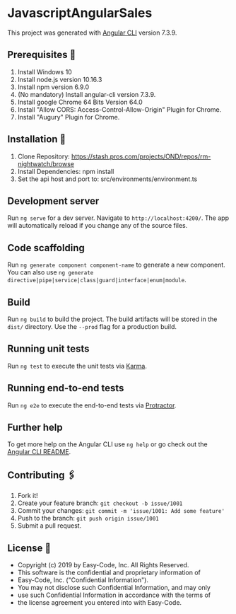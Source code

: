 # JavascriptAngularSales

This project was generated with [Angular CLI](https://github.com/angular/angular-cli) version 7.3.9.

## Prerequisites  🚀
1. Install Windows 10
2. Install node.js version 10.16.3
3. Install npm version 6.9.0
4. (No mandatory) Install angular-cli version 7.3.9.
5. Install google Chrome 64 Bits Version 64.0
6. Install "Allow CORS: Access-Control-Allow-Origin" Plugin for Chrome.
7. Install "Augury" Plugin for Chrome.

## Installation 🔧
1. Clone Repository: https://stash.pros.com/projects/OND/repos/rm-nightwatch/browse
2. Install Dependencies: npm install
3. Set the api host and port to: src/environments/environment.ts

## Development server

Run `ng serve` for a dev server. Navigate to `http://localhost:4200/`. The app will automatically reload if you change any of the source files.

## Code scaffolding

Run `ng generate component component-name` to generate a new component. You can also use `ng generate directive|pipe|service|class|guard|interface|enum|module`.

## Build

Run `ng build` to build the project. The build artifacts will be stored in the `dist/` directory. Use the `--prod` flag for a production build.

## Running unit tests

Run `ng test` to execute the unit tests via [Karma](https://karma-runner.github.io).

## Running end-to-end tests

Run `ng e2e` to execute the end-to-end tests via [Protractor](http://www.protractortest.org/).

## Further help

To get more help on the Angular CLI use `ng help` or go check out the [Angular CLI README](https://github.com/angular/angular-cli/blob/master/README.md).

## Contributing 🖇️

1. Fork it!
2. Create your feature branch: `git checkout -b issue/1001`
3. Commit your changes: `git commit -m 'issue/1001: Add some feature'`
4. Push to the branch: `git push origin issue/1001`
5. Submit a pull request.

## License 📄
* Copyright (c) 2019 by Easy-Code, Inc.  All Rights Reserved.
* This software is the confidential and proprietary information of
* Easy-Code, Inc. ("Confidential Information").
* You may not disclose such Confidential Information, and may only
* use such Confidential Information in accordance with the terms of
* the license agreement you entered into with Easy-Code.

